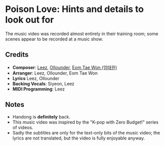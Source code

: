 # Poison Love: Hints and details to look out for

The music video was recorded almost entirely in their training room; some scenes appear to be recorded at a music show.

## Credits

* **Composer**: [Leez](https://www.discogs.com/artist/6450670-Leez-2), [Ollounder](https://www.discogs.com/artist/6450665-Ollounder), [Eom Tae Won (엄태원)](https://www.discogs.com/artist/8720464-%EC%97%84%ED%83%9C%EC%9B%90)
* **Arranger**: Leez, Ollounder, Eom Tae Won
* **Lyrics** Leez, Ollounder
* **Backing Vocals**: Siyeon, Leez
* **MIDI Programming**: Leez

## Notes

* Handong is **definitely** back.
* This music video was inspired by the "K-pop with Zero Budget!" series of videos.
* Sadly the subtitles are only for the text-only bits of the music video; the lyrics are not translated, but the video is fully enjoyable anyway.
